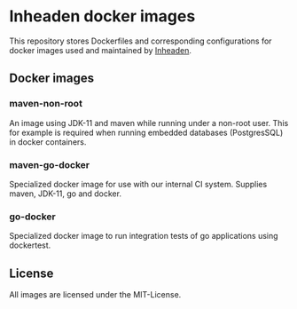 # Inheaden docker images

This repository stores Dockerfiles and corresponding configurations for docker images used and maintained by [Inheaden](https://inheaden.io).

## Docker images

### maven-non-root

An image using JDK-11 and maven while running under a non-root user. This for example is required when running embedded databases (PostgresSQL) in docker containers.

### maven-go-docker

Specialized docker image for use with our internal CI system. Supplies maven, JDK-11, go and docker.

### go-docker

Specialized docker image to run integration tests of go applications using dockertest.

## License

All images are licensed under the MIT-License.
